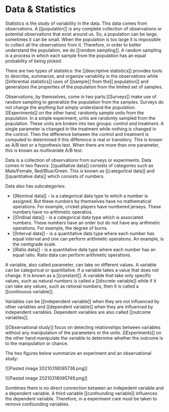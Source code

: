 # Data & Statistics

Statistics is the study of variability in the data. This data comes from observations. A [[population]] is any complete collection of observations or potential observations that exist around us. So, a population can be large, sometimes it can be small. When the population is too large it is impossible to collect all the observations from it. Therefore, in order to better understand the population, we do [[random sampling]]. A random sampling is a process in which each sample from the population has an equal probability of being picked. 

There are two types of statistics: the [[descriptive statistics]] provides tools to describe, summarize, and organize variability in the observations while [[inferential statistics]] uses of [[sample]] from the[[ population]] and generalizes the properties of the population from the limited set of samples. 

Observations, by themselves, come in two parts.[[Surveys]] make use of random sampling to generalize the population from the samples. Surveys do not change the anything but simply understand the population. [[Experiments]] on the other hand, randomly sample units from the population. In a simple experiment, units are randomly sampled from the population. These units are broken into two groups: control and treatment. A single parameter is changed in the treatment while nothing is changed in the control. Then the difference between the control and treatment is computed to determined if this difference is real or transitory. This is known as A/B test or a hypothesis test. When there are more than one parameter, this is known as multivariate A/B test. 

Data is a collection of observations from surveys or experiments. Data comes in two flavors: [[qualitative data]] consists of categories such as Male/Female, Red/Blue/Green. This is known as [[categorical data]] and [[quantitative data]] which consists of numbers. 

Data also has subcategories: 

* [[Nominal data]] - is a categorical data type to which a number is assigned. But these numbers by themselves have no mathematical operations. For example, cricket players have numbered jerseys. These numbers have no arithmetic operatios. 
* [[Ordinal data]] - is a categorical data type which is associated numbers. These numbers have an order but do not have any arithmetic operations. For example, the degree of burns. 
* [[Interval data]] - is a quantitative data type where each number has equal interval and one can perform arithmetic operations. An example, is the centigrade scale. 
* [[Ratio data]] - is a quantitative data type where each number has an equal ratio. Ratio data can perform arithmetic operations. 

A variable, also called parameter, can take on different values. A variable can be categorical or quantitative. If a variable takes a value that does not change. It is known as a [[constant]].  A variable that take only specific values, such as natural numbers is called a [[discrete variable]] while if it can take any values, such as rational numbers, then it is called a [[continuous variable]]. 

Variables can be [[independent variable]] when they are not influenced by other variables and [[dependent variable]] when they are influenced by independent variables. Dependent variables are also called [[outcome variables]].  

[[Observational study]] focus on detecting relationships between variables without any manipulation of the parameters or the units. [[Experiments]] on the other hand manipulate the variable to determine whether the outcome is to the manipulation or chance. 

The two figures below summarize an experiment and an observational study: 

![[Pasted image 20210318095736.png]]

![[Pasted image 20210318095749.png]]

Somtimes there is no direct connection between an indepedent variable and a dependent variable. A third variable [[confounding variable]] influences the dependent variable. Therefore, in a experiment care must be taken to remove confounding variables. 

